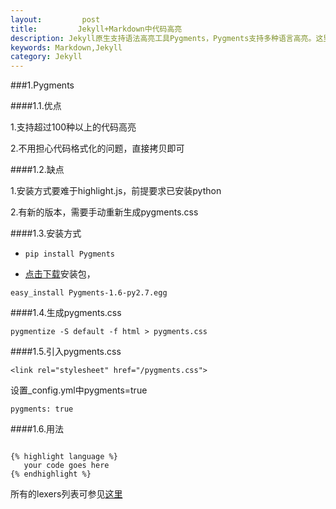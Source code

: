 ```yaml
---
layout:         post
title:         Jekyll+Markdown中代码高亮
description: Jekyll原生支持语法高亮工具Pygments，Pygments支持多种语言高亮。这里介绍两种代码高亮的方法。
keywords: Markdown,Jekyll
category: Jekyll
---
```


###1.Pygments

####1.1.优点

1.支持超过100种以上的代码高亮

2.不用担心代码格式化的问题，直接拷贝即可

####1.2.缺点

1.安装方式要难于highlight.js，前提要求已安装python

2.有新的版本，需要手动重新生成pygments.css

####1.3.安装方式

* `pip install Pygments`

* [点击下载](https://pypi.python.org/pypi/Pygments)安装包，

`easy_install Pygments-1.6-py2.7.egg`

####1.4.生成pygments.css

`pygmentize -S default -f html > pygments.css`

####1.5.引入pygments.css

`<link rel="stylesheet" href="/pygments.css">`

设置_config.yml中pygments=true

`pygments: true`

####1.6.用法

<pre><code class='text'>
{% highlight language %}  
   your code goes here  
{% endhighlight %}
</code></pre>



所有的lexers列表可参见[这里](http://pygments.org/docs/lexers/)


